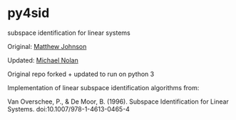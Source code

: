 # py4sid
subspace identification for linear systems

Original: [Matthew Johnson](https://github.com/mattjj)

Updated: [Michael Nolan](https://github.com/m-nolan)

Original repo forked + updated to run on python 3


Implementation of linear subspace identification algorithms from:

Van Overschee, P., & De Moor, B. (1996). Subspace Identification for Linear Systems. doi:10.1007/978-1-4613-0465-4 
